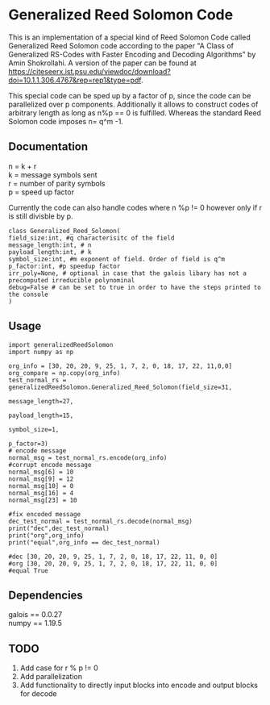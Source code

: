 # Generalized Reed Solomon Code
This is an implementation of a special kind of Reed Solomon Code called Generalized Reed Solomon code according to the paper "A Class of Generalized RS-Codes with Faster
Encoding and Decoding Algorithms" by Amin Shokrollahi. A version of the paper can be found at https://citeseerx.ist.psu.edu/viewdoc/download?doi=10.1.1.306.4767&rep=rep1&type=pdf.

This special code can be sped up by a factor of p, since the code can be parallelized over p components. Additionally it allows to construct codes of arbitrary length as long as n%p == 0 is fulfilled. Whereas the standard Reed Solomon code imposes n= q^m -1.

## Documentation
n = k + r <br/>
k = message symbols sent <br/>
r = number of parity symbols <br/>
p = speed up factor <br/>

Currently the code can also handle codes where n %p != 0 however only if r is still divisble by p.
```
class Generalized_Reed_Solomon(
field_size:int, #q characterisitc of the field
message_length:int, # n
payload_length:int, # k
symbol_size:int, #m exponent of field. Order of field is q^m
p_factor:int, #p speedup factor
irr_poly=None, # optional in case that the galois libary has not a precomputed irreducible polynominal
debug=False # can be set to true in order to have the steps printed to the console
)
```
## Usage
```
import generalizedReedSolomon
import numpy as np

org_info = [30, 20, 20, 9, 25, 1, 7, 2, 0, 18, 17, 22, 11,0,0]
org_compare = np.copy(org_info)
test_normal_rs = generalizedReedSolomon.Generalized_Reed_Solomon(field_size=31,
                                                                 message_length=27,
                                                                 payload_length=15,
                                                                 symbol_size=1,
                                                                 p_factor=3)
# encode message
normal_msg = test_normal_rs.encode(org_info)
#corrupt encode message
normal_msg[6] = 10
normal_msg[9] = 12
normal_msg[10] = 0
normal_msg[16] = 4
normal_msg[23] = 10

#fix encoded message
dec_test_normal = test_normal_rs.decode(normal_msg)
print("dec",dec_test_normal)
print("org",org_info)
print("equal",org_info == dec_test_normal)

#dec [30, 20, 20, 9, 25, 1, 7, 2, 0, 18, 17, 22, 11, 0, 0]
#org [30, 20, 20, 9, 25, 1, 7, 2, 0, 18, 17, 22, 11, 0, 0]
#equal True
```
## Dependencies
galois == 0.0.27 <br/>
numpy == 1.19.5

## TODO
1. Add case for r % p != 0 <br/>
2. Add parallelization
3. Add functionality to directly input blocks into encode and output blocks for decode
